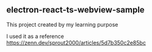 ## electron-react-ts-webview-sample

This project created by my learning purpose

I used it as a reference
https://zenn.dev/sprout2000/articles/5d7b350c2e85bc
